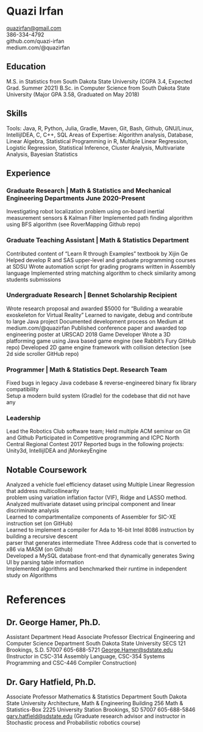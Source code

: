 # Quazi Irfan  
quazirfan@gmail.com  
386-334-4792  
github.com/quazi-irfan  
medium.com/@quazirfan  
  
## Education
M.S. in Statistics from South Dakota State University (CGPA 3.4, Expected Grad. Summer 2021)
B.Sc. in Computer Science from South Dakota State University (Major GPA 3.58, Graduated on May 2018)

## Skills
Tools: Java, R, Python, Julia, Gradle, Maven, Git, Bash, Github, GNU/Linux, IntellijIDEA, C, C++, SQL
Areas of Expertise: Algorithm analysis, Database, Linear Algebra, Statistical Programming in R, Multiple Linear
Regression, Logistic Regression, Statistical Inference, Cluster Analysis, Multivariate Analysis, Bayesian Statistics

## Experience

### Graduate Research | Math & Statistics and Mechanical Engineering Departments June 2020-Present
Investigating robot localization problem using on-board inertial measurement sensors & Kalman Filter
Implemented path finding algorithm using BFS algorithm (see RoverMapping Github repo)

### Graduate Teaching Assistant | Math & Statistics Department
Contributed content of “Learn R through Examples” textbook by Xijin Ge
Helped develop R and SAS upper-level and graduate programming courses at SDSU
Wrote automation script for grading programs written in Assembly language
Implemented string matching algorithm to check similarity among students submissions

### Undergraduate Research | Bennet Scholarship Recipient
Wrote research proposal and awarded $5000 for “Building a wearable exoskeleton for Virtual Reality”
Learned to navigate, debug and contribute to large Java project
Documented development process on Medium at medium.com/@quazirfan
Published conference paper and awarded top engineering poster at URSCAD 2018
Game Developer
Wrote a 3D platforming game using Java based game engine (see Rabbit’s Fury GitHub repo)
Developed 2D game engine framework with collision detection (see 2d side scroller GitHub repo)

### Programmer | Math & Statistics Dept. Research Team
Fixed bugs in legacy Java codebase & reverse-engineered binary fix library compatibility  
Setup a modern build system (Gradle) for the codebase that did not have any  

### Leadership
Lead the Robotics Club software team; Held multiple ACM seminar on Git and Github
Participated in Competitive programming and ICPC North Central Regional Contest 2017
Reported bugs in the following projects: Unity3d, IntellijIDEA and jMonkeyEngine

## Notable Coursework
Analyzed a vehicle fuel efficiency dataset using Multiple Linear Regression that address multicollinearity  
problem using variation inflation factor (VIF), Ridge and LASSO method.  
Analyzed multivariate dataset using principal component and linear discriminate analysis  
Learned to compartmentalize components of Assembler for SIC-XE instruction set (on GitHub)  
Learned to implement a compiler for Ada to 16-bit Intel 8086 instruction by building a recursive descent  
parser that generates intermediate Three Address code that is converted to x86 via MASM (on Github)  
Developed a MySQL database front-end that dynamically generates Swing UI by parsing table information  
Implemented algorithms and benchmarked their runtime in independent study on Algorithms  

# References
## Dr. George Hamer, Ph.D.
Assistant Department Head
Associate Professor
Electrical Engineering and Computer Science Department
South Dakota State University
SECS 121
Brookings, S.D. 57007
605-688-5721
George.Hamer@sdstate.edu
(Instructor in CSC-314 Assembly Language, CSC-354 Systems Programming and CSC-446 Compiler Construction)

## Dr. Gary Hatfield, Ph.D.
Associate Professor
Mathematics & Statistics Department
South Dakota State University
Architecture, Math & Engineering Building 256
Math & Statistics-Box 2225
University Station
Brookings, SD 57007
605-688-5846
gary.hatfield@sdstate.edu
(Graduate research advisor and instructor in Stochastic process and Probabilistic robotics course)

